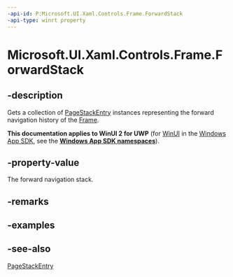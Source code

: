 ```yaml
---
-api-id: P:Microsoft.UI.Xaml.Controls.Frame.ForwardStack
-api-type: winrt property
---
```


<!-- Property syntax
public Windows.Foundation.Collections.IVector<Windows.UI.Xaml.Navigation.PageStackEntry> ForwardStack { get; }
-->

# Microsoft.UI.Xaml.Controls.Frame.ForwardStack

## -description
Gets a collection of [PageStackEntry](../microsoft.ui.xaml.navigation/pagestackentry.md) instances representing the forward navigation history of the [Frame](frame.md).

**This documentation applies to WinUI 2 for UWP** (for [WinUI](/windows/apps/winui/winui3/) in the [Windows App SDK](/windows/apps/windows-app-sdk/), see the **[Windows App SDK namespaces](/windows/windows-app-sdk/api/winrt/)**).

## -property-value
The forward navigation stack.

## -remarks

## -examples

## -see-also
[PageStackEntry](../microsoft.ui.xaml.navigation/pagestackentry.md)
